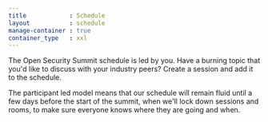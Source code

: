 ```yaml
---
title            : Schedule
layout           : schedule
manage-container : true  
container_type   : xxl
---
```


The Open Security Summit schedule is led by you. Have a burning topic that you'd like to discuss with your industry peers? Create a session and add it to the schedule.

The participant led model means that our schedule will remain fluid until a few days before the start of the summit, when we'll lock down sessions and rooms, to make sure everyone knows where they are going and when.
